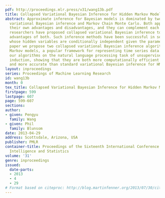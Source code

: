```yaml
---
pdf: http://proceedings.mlr.press/v31/wang13b.pdf
title: Collapsed Variational Bayesian Inference for Hidden Markov Models
abstract: Approximate inference for Bayesian models is dominated by two approaches,
  variational Bayesian inference and Markov Chain Monte Carlo. Both approaches have
  their own advantages and disadvantages, and they can complement each other. Recently
  researchers have proposed collapsed variational Bayesian inference to combine the
  advantages of both. Such inference methods have been successful in several models
  whose hidden variables are conditionally independent given the parameters. In this
  paper we propose two collapsed variational Bayesian inference algorithms for hidden
  Markov models, a popular framework for representing time series data. We validate
  our algorithms on the natural language processing task of unsupervised part-of-speech
  induction, showing that they are both more computationally efficient than sampling,
  and more accurate than standard variational Bayesian inference for HMMs.
layout: inproceedings
series: Proceedings of Machine Learning Research
id: wang13b
month: 0
tex_title: Collapsed Variational Bayesian Inference for Hidden Markov Models
firstpage: 599
lastpage: 607
page: 599-607
sections: 
author:
- given: Pengyu
  family: Wang
- given: Phil
  family: Blunsom
date: 2013-04-29
address: Scottsdale, Arizona, USA
publisher: PMLR
container-title: Proceedings of the Sixteenth International Conference on Artificial
  Intelligence and Statistics
volume: '31'
genre: inproceedings
issued:
  date-parts:
  - 2013
  - 4
  - 29
# Format based on citeproc: http://blog.martinfenner.org/2013/07/30/citeproc-yaml-for-bibliographies/
---
```


